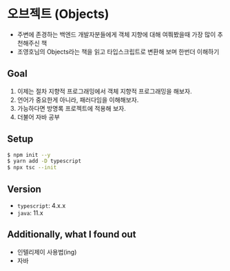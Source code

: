 # 오브젝트 (Objects)

- 주변에 존경하는 백엔드 개발자분들에게 객체 지향에 대해 여쭤봤을때 가장 많이 추천해주신 책
- 조영호님의 Objects라는 책을 읽고 타입스크립트로 변환해 보며 한번더 이해하기

## Goal

1. 이제는 절차 지향적 프로그래밍에서 객체 지향적 프로그래밍을 해보자.
2. 언어가 중요한게 아니라, 패러다임을 이해해보자.
3. 가능하다면 방명록 프로젝트에 적용해 보자.
4. 더불어 자바 공부

## Setup

```bash
$ npm init --y
$ yarn add -D typescript
$ npx tsc --init
```

## Version

- `typescript`: 4.x.x
- `java`: 11.x

## Additionally, what I found out

- 인텔리제이 사용법(ing)
- 자바